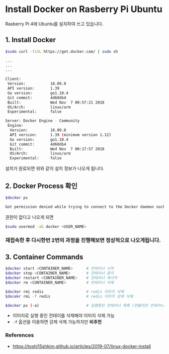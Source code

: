 # Install Docker on Rasberry Pi Ubuntu

Rasberry Pi 4에 Ubuntu를 설치하여 쓰고 있습니다.

## 1. Install Docker

```bash
$sudo curl -fsSL https://get.docker.com/ | sudo sh

...
...
...

Client:
 Version:           18.09.0
 API version:       1.39
 Go version:        go1.10.4
 Git commit:        4d60db4
 Built:             Wed Nov  7 00:57:21 2018
 OS/Arch:           linux/arm
 Experimental:      false

Server: Docker Engine - Community
 Engine:
  Version:          18.09.0
  API version:      1.39 (minimum version 1.12)
  Go version:       go1.10.4
  Git commit:       4d60db4
  Built:            Wed Nov  7 00:17:57 2018
  OS/Arch:          linux/arm
  Experimental:     false

```
설치가 완료되면 위와 같이 설치 정보가 나오게 됩니다.

## 2. Docker Process 확인
```bash
$docker ps

Got permission denied while trying to connect to the Docker daemon socket at unix:///var/run/docker.sock: Get http://%2Fvar%2Frun%2Fdocker.sock/v1.39/containers/json: dial unix /var/run/docker.sock: connect: permission denied
```
권한이 없다고 나오게 되면

```bash
$sudo usermod -aG docker <USER_NAME>
```

### 재접속한 후 다시한번 2번의 과정을 진행해보면 정상적으로 나오게됩니다.


## 3. Container Commands
```bash
$docker start <CONTAINER_NAME>      # 컨테이너 시작
$docker stop <CONTAINER_NAME>       # 컨테이너 중지
$docker restart <CONTAINER_NAME>    # 컨테이너 재시작
$docker rm <CONTAINER_NAME>         # 컨테이너 삭제

$docker rmi redis                   # redis 이미지 삭제
$docekr rmi -f redis                # redis 이미지 강제 삭제

$docker ps (-a)                     # 실행중인 컨테이너 목록 (만들어진 컨테이너 포함)
```
- 이미지로 실행 중인 컨테이를 삭제해야 이미지 삭제 가능
- `-f` 옵션을 이용하면 강제 삭제 가능하지만 **비추천**


### References
- https://toshi15shkim.github.io/articles/2019-07/linux-docker-install